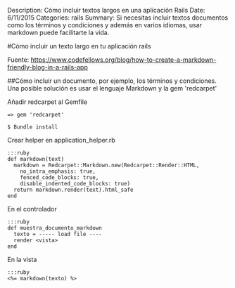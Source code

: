 Description: Cómo incluir textos largos en una aplicación Rails
Date: 6/11/2015
Categories: rails
Summary: Si necesitas incluir textos documentos como los términos y condiciones y además en varios idiomas, usar markdown puede facilitarte la vida.

#Cómo incluir un texto largo en tu aplicación rails

Fuente: <https://www.codefellows.org/blog/how-to-create-a-markdown-friendly-blog-in-a-rails-app>

##Cómo incluir un documento, por ejemplo, los términos y condiciones.
Una posible solución es usar el lenguaje Markdown y la gem 'redcarpet'

Añadir redcarpet al Gemfile

    => gem 'redcarpet'

    $ Bundle install

Crear helper en application_helper.rb

    :::ruby
    def markdown(text)
      markdown = Redcarpet::Markdown.new(Redcarpet::Render::HTML,
        no_intra_emphasis: true,
        fenced_code_blocks: true,  
        disable_indented_code_blocks: true)
      return markdown.render(text).html_safe
    end

En el controlador

    :::ruby
    def muestra_documento_markdown
      texto = ----- load file ----
      render <vista>
    end

En la vista
   
    :::ruby
    <%= markdown(texto) %>

